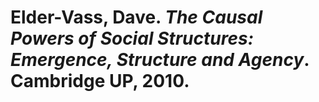Elder-Vass, Dave. *The Causal Powers of Social Structures: Emergence, Structure and Agency*. Cambridge UP, 2010.
===

